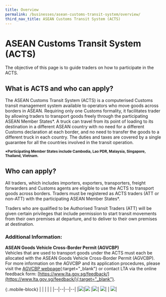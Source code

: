 ```yaml
---
title: Overview
permalink: /businesses/asean-customs-transit-system/overview/
third_nav_title: ASEAN Customs Transit System (ACTS)
---
```

# ASEAN Customs Transit System (ACTS)

The objective of this page is to guide traders on how to participate in the ACTS.

## What is ACTS and who can apply? 

The ASEAN Customs Transit System (ACTS) is a computerised Customs transit management system available to operators who move goods across borders in ASEAN. Requiring only one Customs formality, it facilitates trader by allowing traders to transport goods freely through the participating ASEAN Member States*. A truck can travel from its point of loading to its destination in a different ASEAN country with no need for a different Customs declaration at each border, and no need to transfer the goods to a different truck in each country.  The duties and taxes are covered by a single guarantee for all the countries involved in the transit operation.<br>

<sup>**\*Participating Member States include Cambodia, Lao PDR, Malaysia, Singapore, Thailand, Vietnam.**

## Who can apply?

All traders, which includes importers, exporters, transporters, freight forwarders and Customs agents are eligible to use the ACTS to transport goods across borders.  Traders must be registered as ACTS traders (ATT or non-ATT) with the participating ASEAN Member States*.

Traders who are qualified to be Authorised Transit Traders (ATT) will be given certain privileges that include permission to start transit movements from their own premises at departure, and to deliver to their own premises at destination.

### Additional Information: 

**ASEAN Goods Vehicle Cross-Border Permit (AGVCBP)**<br>
Vehicles that are used to transport goods under the ACTS must each be allocated with the ASEAN Goods Vehicle Cross-Border Permit (AGVCBP). For more information on the AGVCBP and its application procedures, please visit the [AGVCBP webpage](https://acts.asean.org/traders-guide/ASEAN-goods){:target="_blank"}  or contact LTA via the online feedback form: [https://www.lta.gov.sg/feedback/](https://www.lta.gov.sg/feedback/){:target="_blank"}. 


{:.mobile-block}
|  |  |  |  |
|--|--|--|--|
|[![](/images/acts/registration-and-acts-declaration.jpg)](/businesses/asean-customs-transit-system/registration-and-acts-declaration)|[![](/images/acts/amendments-and-cancellation.jpg)](/businesses/ASEAN-Customs-Transit-System/overview/amendments-and-cancellation-of-ACTS-declaration) |[![](/images/acts/att.jpg)](/businesses/asean-customs-transit-system/overview/att)| [![](/images/acts/customs-forms-&-service-links.jpg)](/eservices/customs-forms-and-service-links)|
| [![](/images/acts/useful-links.jpg)](/businesses/ASEAN-Customs-Transit-System/overview/useful-links)|  

